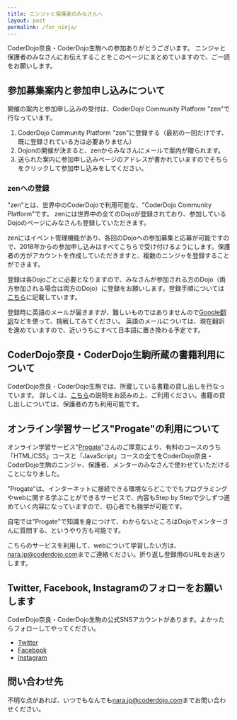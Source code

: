 ```yaml
---
title: ニンジャと保護者のみなさんへ
layout: post
permalink: /for_ninja/
---
```

CoderDojo奈良・CoderDojo生駒への参加ありがとうございます。  ニンジャと保護者のみなさんにお伝えすることをこのページにまとめていますので、ご一読をお願いします。

## 参加募集案内と参加申し込みについて
開催の案内と参加申し込みの受付は、CoderDojo Community Platform "zen"で行なっています。

1. CoderDojo Community Platform "zen"に登録する（最初の一回だけです、既に登録されている方は必要ありません）
2. Dojonの開催が決まると、zenからみなさんにメールで案内が贈られます。
3. 送られた案内に参加申し込みページのアドレスが書かれていますのでそちらをクリックして参加申し込みをしてください。

### zenへの登録
"zen"とは、世界中のCoderDojoで利用可能な、"CoderDojo Community Platform"です。
zenには世界中の全てのDojoが登録されており、参加しているDojoのページにみなさんも登録していただきます。

zenにはイベント管理機能があり、各回のDojoへの参加募集と応募が可能ですので、2018年からの参加申し込みはすべてこちらで受け付けるようにします。保護者の方がアカウントを作成していただきますと、複数のニンジャを登録することができます。

登録は各Dojoごとに必要となりますので、みなさんが参加される方のDojo（両方参加される場合は両方のDojo）に登録をお願いします。登録手順については[こちら](/zen/)に記載しています。

登録時に英語のメールが届きますが、難しいものではありませんので[Google翻訳](https://translate.google.com/?hl=ja)などを使って、挑戦してみてください。
英語のメールについては、現在翻訳を進めていますので、近いうちにすべて日本語に置き換わる予定です。

## CoderDojo奈良・CoderDojo生駒所蔵の書籍利用について 
CoderDojo奈良・CoderDojo生駒では、所蔵している書籍の貸し出しを行なっています。
詳しくは、[こちら](/Library)の説明をお読みの上、ご利用ください。書籍の貸し出しについては、保護者の方も利用可能です。

## オンライン学習サービス"Progate"の利用について
オンライン学習サービス"[Progate](https://prog-8.com/)"さんのご厚意により、有料のコースのうち「HTML/CSS」コースと「JavaScript」コースの全てをCoderDojo奈良・CoderDojo生駒のニンジャ、保護者、メンターのみなさんで使わせていただけることになりました。

"Progate"は、インターネットに接続できる環境ならどこででもプログラミングやwebに関する学ぶことができるサービスで、内容もStep by Stepで少しずつ進めていく内容になっていますので、初心者でも独学が可能です。

自宅では"Progate"で知識を身につけて、わからないところはDojoでメンターさんに質問する、というやり方も可能です。

こちらのサービスを利用して、webについて学習したい方は、[nara.jp@coderdojo.com](mailto:nara.jp@coderdojo.com)までご連絡ください。折り返し登録用のURLをお送りします。

## Twitter, Facebook, Instagramのフォローをお願いします
CoderDojo奈良・CoderDojo生駒の公式SNSアカウントがあります。よかったらフォローしてやってください。

- [Twitter](https://twitter.com/CoderDojoNara)
- [Facebook](https://www.facebook.com/CoderDojoNara/)
- [Instagram](https://www.instagram.com/coderdojo.nara.ikoma/)

## 問い合わせ先
不明な点があれば、いつでもなんでも[nara.jp@coderdojo.com](mailto:nara.jp@coderdojo.com)までお問い合わせください。
